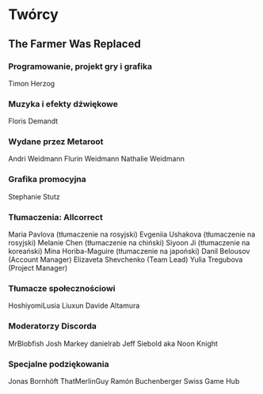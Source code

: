 # Twórcy

## The Farmer Was Replaced

### Programowanie, projekt gry i grafika
Timon Herzog

### Muzyka i efekty dźwiękowe
Floris Demandt

### Wydane przez Metaroot
Andri Weidmann
Flurin Weidmann
Nathalie Weidmann

### Grafika promocyjna
Stephanie Stutz

### Tłumaczenia: Allcorrect
Maria Pavlova (tłumaczenie na rosyjski)
Evgeniia Ushakova (tłumaczenie na rosyjski)
Melanie Chen (tłumaczenie na chiński)
Siyoon Ji (tłumaczenie na koreański)
Mina Horiba-Maguire (tłumaczenie na japoński)
Danil Belousov (Account Manager)
Elizaveta Shevchenko (Team Lead)
Yulia Tregubova (Project Manager)

### Tłumacze społecznościowi
HoshiyomiLusia
Liuxun
Davide Altamura

### Moderatorzy Discorda
MrBlobfish
Josh Markey
danielrab
Jeff Siebold aka Noon Knight

### Specjalne podziękowania
Jonas Bornhöft
ThatMerlinGuy
Ramón Buchenberger
Swiss Game Hub